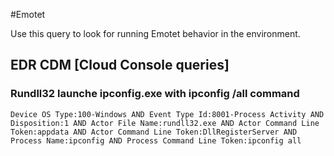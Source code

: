 #Emotet

Use this query to look for running Emotet behavior in the environment.

## EDR CDM [Cloud Console queries]

### Rundll32 launche ipconfig.exe with ipconfig /all command

```
Device OS Type:100-Windows AND Event Type Id:8001-Process Activity AND Disposition:1 AND Actor File Name:rundll32.exe AND Actor Command Line Token:appdata AND Actor Command Line Token:DllRegisterServer AND Process Name:ipconfig AND Process Command Line Token:ipconfig all

```
